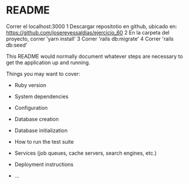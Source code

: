 # README





Correr el localhost:3000
1 Descargar repositotio en github, ubicado en: https://github.com/josereyessaldias/ejercicio_60
2 En la carpeta del proyecto, correr 'yarn install'
3 Correr 'rails db:migrate'
4 Correr 'rails db:seed'

This README would normally document whatever steps are necessary to get the
application up and running.

Things you may want to cover:

* Ruby version

* System dependencies

* Configuration

* Database creation

* Database initialization

* How to run the test suite

* Services (job queues, cache servers, search engines, etc.)

* Deployment instructions

* ...
